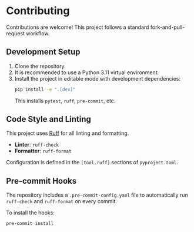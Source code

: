 # Contributing

Contributions are welcome! This project follows a standard fork-and-pull-request workflow.

## Development Setup

1.  Clone the repository.
2.  It is recommended to use a Python 3.11 virtual environment.
3.  Install the project in editable mode with development dependencies:
    ```bash
    pip install -e ".[dev]"
    ```
    This installs `pytest`, `ruff`, `pre-commit`, etc.

## Code Style and Linting

This project uses [Ruff](https://docs.astral.sh/ruff/) for all linting and formatting.

* **Linter**: `ruff-check`
* **Formatter**: `ruff-format`

Configuration is defined in the `[tool.ruff]` sections of `pyproject.toml`.

## Pre-commit Hooks

The repository includes a `.pre-commit-config.yaml` file to automatically run `ruff-check` and `ruff-format` on every commit.

To install the hooks:

```bash
pre-commit install
```